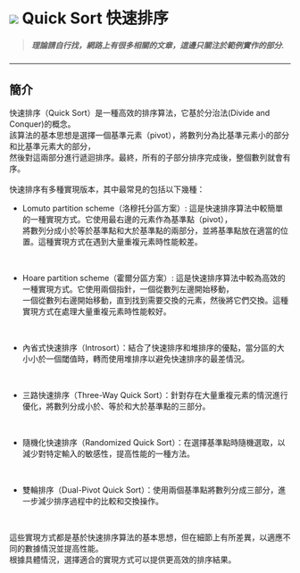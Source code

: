# ![](https://drive.google.com/uc?id=10INx5_pkhMcYRdx_OO4rXNXxcsvPtBYq) Quick Sort 快速排序
> ##### 理論請自行找，網路上有很多相關的文章，這邊只關注於範例實作的部分.

---

## 簡介
快速排序（Quick Sort）是一種高效的排序算法，它基於分治法(Divide and Conquer)的概念。<br>
該算法的基本思想是選擇一個基準元素（pivot），將數列分為比基準元素小的部分和比基準元素大的部分，<br>
然後對這兩部分進行遞迴排序。最終，所有的子部分排序完成後，整個數列就會有序。<br>
<br>
快速排序有多種實現版本，其中最常見的包括以下幾種：
- Lomuto partition scheme（洛穆托分區方案）: 這是快速排序算法中較簡單的一種實現方式。它使用最右邊的元素作為基準點（pivot），<br>
  將數列分成小於等於基準點和大於基準點的兩部分，並將基準點放在適當的位置。這種實現方式在遇到大量重複元素時性能較差。
  
<br>

- Hoare partition scheme（霍爾分區方案）: 這是快速排序算法中較為高效的一種實現方式。它使用兩個指針，一個從數列左邊開始移動，<br>
  一個從數列右邊開始移動，直到找到需要交換的元素，然後將它們交換。這種實現方式在處理大量重複元素時性能較好。

<br>

- 內省式快速排序（Introsort）：結合了快速排序和堆排序的優點，當分區的大小小於一個閾值時，轉而使用堆排序以避免快速排序的最差情況。

<br>

- 三路快速排序（Three-Way Quick Sort）：針對存在大量重複元素的情況進行優化，將數列分成小於、等於和大於基準點的三部分。

<br>

- 隨機化快速排序（Randomized Quick Sort）：在選擇基準點時隨機選取，以減少對特定輸入的敏感性，提高性能的一種方法。

<br>

- 雙輪排序（Dual-Pivot Quick Sort）：使用兩個基準點將數列分成三部分，進一步減少排序過程中的比較和交換操作。

<br>

這些實現方式都是基於快速排序算法的基本思想，但在細節上有所差異，以適應不同的數據情況並提高性能。<br>
根據具體情況，選擇適合的實現方式可以提供更高效的排序結果。

